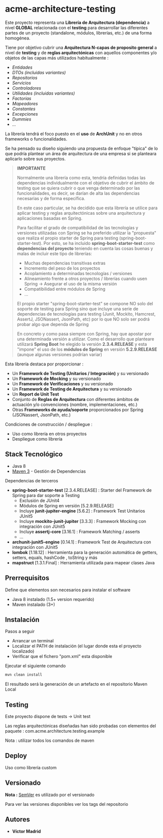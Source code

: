 # acme-architecture-testing

Este proyecto representa una **Librería de Arquitectura (dependencia)** a nivel **GLOBAL** relacionada con el **testing** para desarrollar las diferentes partes de un proyecto (standalone, módulos, librerías, etc.) de una forma homogénea.

Tiene por objetivo cubrir una **Arquitectura N-capas de proposito general** a nivel de **testing** y de **reglas arquitectónicas** con aquellos componentes y/o objetos de las capas más utilizados habitualmente :

* *Entidades*
* *DTOs (incluidas variantes)*
* *Repositorios*
* *Servicios*
* *Controladores*
* *Utilidades (incluidas variantes)*
* *Factorias*
* *Mapeadores*
* *Constantes*
* *Excepciones*
* *Dummies*
* *...*
	
	
La librería tendrá el foco puesto en el **uso** de **ArchUnit** y no en otros frameworks o funcionalidades.
	
	
Se ha pensado su diseño siguiendo una propuesta de enfoque "típica" de lo que podría plantear un área de arquitectura de una empresa si se planteara aplicarlo sobre sus proyectos.


>**IMPORTANTE**
>
>Normalmente una librería como esta, tendría definidas todas las dependencias individualmente con el objetivo de cubrir el ámbito de testing que se quiera cubrir o que venga determinado por las funcionalidades, es decir, se darían de alta las dependencias necesarias y de forma específica.
>
>En este caso particular, se ha decidido que esta librería se utilice para aplicar testing y reglas arquitectónicas sobre una arquitectura y aplicaciones basadas en Spring. 
>
>Para facilitar el grado de compatibilidad de las tecnologías y versiones utilizadas con Spring se ha preferido utilizar la "propuesta" que realiza el propio starter de Spring para testing (spring-boot-starter-test). Por esto, se ha incluido **spring-boot-starter-test** como **dependencias del proyecto** teniendo en cuenta las cosas buenas y malas de incluir este tipo de librerías:
>
> - Muchas dependencias transitivas extras
> - Incremento del peso de los proyectos
> - Acoplamiento a determinadas tecnologías / versiones
> - Alineamiento frente a otros proyectos / librerías cuando usen Spring -> Asegurar el uso de la misma versión
> - Compatibilidad entre módulos de Spring
> - ...
>
>El propio starter "spring-boot-starter-test" se compone NO solo del soporte de testing para Spring sino que incluye una serie de dependencias de tecnologías para testing (Junit, Mockito, Hamcrest, AssertJ, JSONassert, JsonPath, etc) por lo que NO solo ser podrá probar algo que dependa de Spring
>
>En concreto y como pasa siempre con Spring, hay que apostar por una determinada versión a utilizar. Como el desarrollo que planteare utilizará **Spring Boot** he elegido la versión **2.3.4.RELEASE** y esta "impone" el uso de los **módulos de Spring** en versión **5.2.9.RELEASE** (aunque algunas versiones podrían variar) 



Esta librería destaca por proporcionar :

* Un **Framework de Testing (Unitarios / Integración)** y su versionado
* Un **Framework de Mocking** y su versionado
* Un **Framework de Verificaciones** y su versionado
* Un **Framework de Testing de Arquitectura** y su versionado
* Un **Report de Unit Test**
* Conjunto de **Reglas de Arquitectura** con diferentes ámbitos de actuación y/o convenciones (nombre, implementaciones, etc.)
* Otras **Frameworks de ayuda/soporte** proporcionados por Spring (JSONassert, JsonPath, etc.)


Condiciones de construcción / despliegue :

* Uso como librería en otros proyectos
* Despliegue como librería





## Stack Tecnológico

* Java 8
* [Maven 3](https://maven.apache.org/) - Gestión de Dependencias

Dependencias de terceros 

* **spring-boot-starter-test** [2.3.4.RELEASE] : Starter del Framework de Spring para dar soporte a Testing
  * Exclusión de JUnit4
  * Módulos de Spring en versión [5.2.9.RELEASE]
  * Incluye **junit-jupiter-engine** [5.6.2] : Framework Test Unitarios JUnit5
  * Incluye **mockito-junit-jupiter** [3.3.3] : Framework Mocking con integración con JUnit5
  * Incluye **assertj-core** [3.16.1] : Framework Matching / asserts
  * ...
* **archunit-junit5-engine** [0.14.1] : Framework Test de Arquitectura con integración con JUnit5
* **lombok** [1.18.12] : Herramienta para la generación automática de getters, setters, equals, hashCode , toString y más
* **mapstruct** [1.3.1.Final] : Herramienta utilizada para mapear clases Java





## Prerrequisitos

Define que elementos son necesarios para instalar el software

* Java 8 instalado (1.5+ version requerido)
* Maven instalado (3+)





## Instalación

Pasos a seguir

* Arrancar un terminal
* Localizar el PATH de instalación (el lugar donde esta el proyecto localizado)
* Verificar que el fichero "pom.xml" esta disponible


Ejecutar el siguiente comando

```bash
mvn clean install
```

El resultado será la generación de un artefacto en el repositorio Maven Local





## Testing

Este proyecto dispone de tests -> Unit test


Las reglas arquitectónicas diseñadas han sido probadas con elementos del paquete : com.acme.architecture.testing.example

Nota : utilizar todos los comandos de maven





## Deploy

Uso como librería custom





## Versionado

**Nota :** [SemVer](http://semver.org/) es utilizado por el versionado

Para ver las versiones disponibles ver los tags del repositorio





## Autores

* **Víctor Madrid**


